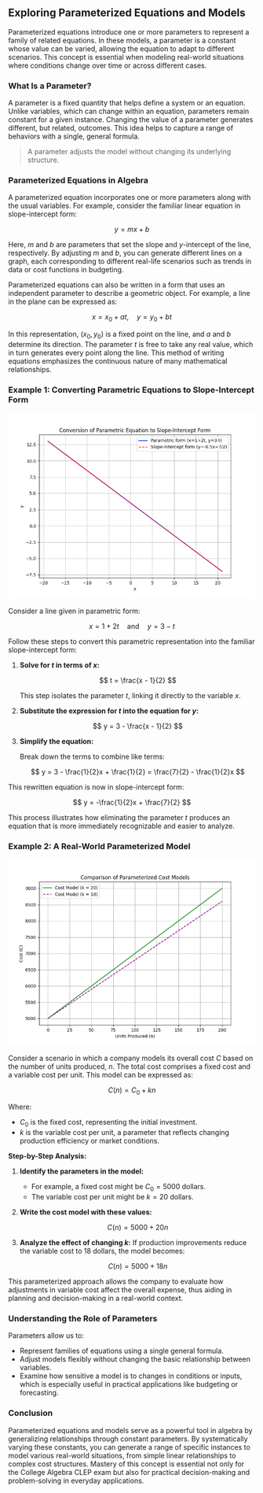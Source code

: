 ## Exploring Parameterized Equations and Models

Parameterized equations introduce one or more parameters to represent a family of related equations. In these models, a parameter is a constant whose value can be varied, allowing the equation to adapt to different scenarios. This concept is essential when modeling real-world situations where conditions change over time or across different cases.

### What Is a Parameter?

A parameter is a fixed quantity that helps define a system or an equation. Unlike variables, which can change within an equation, parameters remain constant for a given instance. Changing the value of a parameter generates different, but related, outcomes. This idea helps to capture a range of behaviors with a single, general formula.

> A parameter adjusts the model without changing its underlying structure.

### Parameterized Equations in Algebra

A parameterized equation incorporates one or more parameters along with the usual variables. For example, consider the familiar linear equation in slope-intercept form:

$$
 y = mx + b
$$

Here, $m$ and $b$ are parameters that set the slope and $y$-intercept of the line, respectively. By adjusting $m$ and $b$, you can generate different lines on a graph, each corresponding to different real-life scenarios such as trends in data or cost functions in budgeting.

Parameterized equations can also be written in a form that uses an independent parameter to describe a geometric object. For example, a line in the plane can be expressed as:

$$
 x = x_0 + at, \quad y = y_0 + bt
$$

In this representation, $(x_0, y_0)$ is a fixed point on the line, and $a$ and $b$ determine its direction. The parameter $t$ is free to take any real value, which in turn generates every point along the line. This method of writing equations emphasizes the continuous nature of many mathematical relationships.

### Example 1: Converting Parametric Equations to Slope-Intercept Form

![Parametric line given by $x=1+2t$, $y=3-t$ and its slope-intercept form $y=-\frac{1}{2}x+\frac{7}{2}$.](images/plot_1_11-05-lesson-exploring-parameterized-equations-and-models.md.png)

Consider a line given in parametric form:

$$
 x = 1 + 2t \quad \text{and} \quad y = 3 - t
$$

Follow these steps to convert this parametric representation into the familiar slope-intercept form:

1. **Solve for $t$ in terms of $x$:**

   $$
    t = \frac{x - 1}{2}
   $$

   This step isolates the parameter $t$, linking it directly to the variable $x$.

2. **Substitute the expression for $t$ into the equation for $y$:**

   $$
    y = 3 - \frac{x - 1}{2}
   $$

3. **Simplify the equation:**

   Break down the terms to combine like terms:

   $$
    y = 3 - \frac{1}{2}x + \frac{1}{2} = \frac{7}{2} - \frac{1}{2}x
   $$

This rewritten equation is now in slope-intercept form:

$$
 y = -\frac{1}{2}x + \frac{7}{2}
$$

This process illustrates how eliminating the parameter $t$ produces an equation that is more immediately recognizable and easier to analyze.

### Example 2: A Real-World Parameterized Model

![Cost model plots comparing $C(n)=C_0 + k\,n$ for different values of $k$.](images/plot_2_11-05-lesson-exploring-parameterized-equations-and-models.md.png)

Consider a scenario in which a company models its overall cost $C$ based on the number of units produced, $n$. The total cost comprises a fixed cost and a variable cost per unit. This model can be expressed as:

$$
 C(n) = C_0 + kn
$$

Where:

- $C_0$ is the fixed cost, representing the initial investment.
- $k$ is the variable cost per unit, a parameter that reflects changing production efficiency or market conditions.

**Step-by-Step Analysis:**

1. **Identify the parameters in the model:**
   - For example, a fixed cost might be $C_0 = 5000$ dollars.
   - The variable cost per unit might be $k = 20$ dollars.

2. **Write the cost model with these values:**

   $$
    C(n) = 5000 + 20n
   $$

3. **Analyze the effect of changing $k$:**
   If production improvements reduce the variable cost to $18$ dollars, the model becomes:

   $$
    C(n) = 5000 + 18n
   $$

This parameterized approach allows the company to evaluate how adjustments in variable cost affect the overall expense, thus aiding in planning and decision-making in a real-world context.

### Understanding the Role of Parameters

Parameters allow us to:

- Represent families of equations using a single general formula.
- Adjust models flexibly without changing the basic relationship between variables.
- Examine how sensitive a model is to changes in conditions or inputs, which is especially useful in practical applications like budgeting or forecasting.

### Conclusion

Parameterized equations and models serve as a powerful tool in algebra by generalizing relationships through constant parameters. By systematically varying these constants, you can generate a range of specific instances to model various real-world situations, from simple linear relationships to complex cost structures. Mastery of this concept is essential not only for the College Algebra CLEP exam but also for practical decision-making and problem-solving in everyday applications.